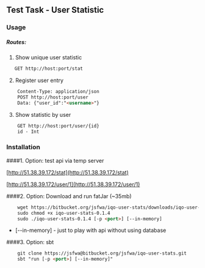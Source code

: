 ## Test Task - User Statistic

### Usage

##### Routes: 

1. Show unique user statistic

```html
   GET http://host:port/stat 
```
2. Register user entry

```html
    Content-Type: application/json
    POST http://host:port/user
    Data: {"user_id":"<username>"}
```
3. Show statistic by user

```html
    GET http://host:port/user/{id}
    id - Int
```
    
### Installation

####1. Option: test api via temp server

[http://51.38.39.172/stat](http://51.38.39.172/stat)

[http://51.38.39.172/user/1](http://51.38.39.172/user/1)

 
####2. Option: Download and run fatJar (~35mb)
```html
    wget https://bitbucket.org/jsfwa/iqo-user-stats/downloads/iqo-user-stats-0.1.4
    sudo chmod +x iqo-user-stats-0.1.4
    sudo ./iqo-user-stats-0.1.4 [-p <port>] [--in-memory]
```
* [--in-memory] - just to play with api without using database

####3. Option: sbt
```html
    git clone https://jsfwa@bitbucket.org/jsfwa/iqo-user-stats.git
    sbt "run [-p <port>] [--in-memory]"  
```       
    

